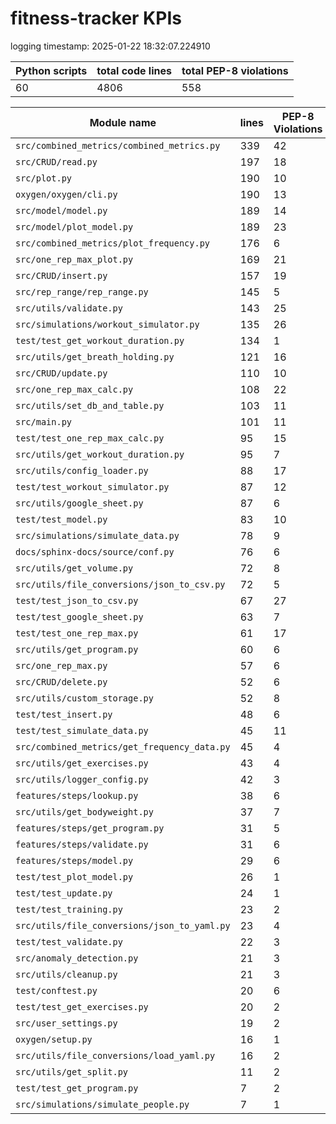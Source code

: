 # fitness-tracker KPIs

logging timestamp:
2025-01-22 18:32:07.224910

| Python scripts | total code lines | total PEP-8 violations |
| --- | --- | --- |
| 60| 4806 | 558 |

| Module name | lines | PEP-8 Violations |
| --- | --- | --- |
| `src/combined_metrics/combined_metrics.py` |        339 |                   42 |
| `src/CRUD/read.py                        ` |        197 |                   18 |
| `src/plot.py                             ` |        190 |                   10 |
| `oxygen/oxygen/cli.py                    ` |        190 |                   13 |
| `src/model/model.py                      ` |        189 |                   14 |
| `src/model/plot_model.py                 ` |        189 |                   23 |
| `src/combined_metrics/plot_frequency.py  ` |        176 |                    6 |
| `src/one_rep_max_plot.py                 ` |        169 |                   21 |
| `src/CRUD/insert.py                      ` |        157 |                   19 |
| `src/rep_range/rep_range.py              ` |        145 |                    5 |
| `src/utils/validate.py                   ` |        143 |                   25 |
| `src/simulations/workout_simulator.py    ` |        135 |                   26 |
| `test/test_get_workout_duration.py       ` |        134 |                    1 |
| `src/utils/get_breath_holding.py         ` |        121 |                   16 |
| `src/CRUD/update.py                      ` |        110 |                   10 |
| `src/one_rep_max_calc.py                 ` |        108 |                   22 |
| `src/utils/set_db_and_table.py           ` |        103 |                   11 |
| `src/main.py                             ` |        101 |                   11 |
| `test/test_one_rep_max_calc.py           ` |         95 |                   15 |
| `src/utils/get_workout_duration.py       ` |         95 |                    7 |
| `src/utils/config_loader.py              ` |         88 |                   17 |
| `test/test_workout_simulator.py          ` |         87 |                   12 |
| `src/utils/google_sheet.py               ` |         87 |                    6 |
| `test/test_model.py                      ` |         83 |                   10 |
| `src/simulations/simulate_data.py        ` |         78 |                    9 |
| `docs/sphinx-docs/source/conf.py         ` |         76 |                    6 |
| `src/utils/get_volume.py                 ` |         72 |                    8 |
| `src/utils/file_conversions/json_to_csv.py` |         72 |                    5 |
| `test/test_json_to_csv.py                ` |         67 |                   27 |
| `test/test_google_sheet.py               ` |         63 |                    7 |
| `test/test_one_rep_max.py                ` |         61 |                   17 |
| `src/utils/get_program.py                ` |         60 |                    6 |
| `src/one_rep_max.py                      ` |         57 |                    6 |
| `src/CRUD/delete.py                      ` |         52 |                    6 |
| `src/utils/custom_storage.py             ` |         52 |                    8 |
| `test/test_insert.py                     ` |         48 |                    6 |
| `test/test_simulate_data.py              ` |         45 |                   11 |
| `src/combined_metrics/get_frequency_data.py` |         45 |                    4 |
| `src/utils/get_exercises.py              ` |         43 |                    4 |
| `src/utils/logger_config.py              ` |         42 |                    3 |
| `features/steps/lookup.py                ` |         38 |                    6 |
| `src/utils/get_bodyweight.py             ` |         37 |                    7 |
| `features/steps/get_program.py           ` |         31 |                    5 |
| `features/steps/validate.py              ` |         31 |                    6 |
| `features/steps/model.py                 ` |         29 |                    6 |
| `test/test_plot_model.py                 ` |         26 |                    1 |
| `test/test_update.py                     ` |         24 |                    1 |
| `test/test_training.py                   ` |         23 |                    2 |
| `src/utils/file_conversions/json_to_yaml.py` |         23 |                    4 |
| `test/test_validate.py                   ` |         22 |                    3 |
| `src/anomaly_detection.py                ` |         21 |                    3 |
| `src/utils/cleanup.py                    ` |         21 |                    3 |
| `test/conftest.py                        ` |         20 |                    6 |
| `test/test_get_exercises.py              ` |         20 |                    2 |
| `src/user_settings.py                    ` |         19 |                    2 |
| `oxygen/setup.py                         ` |         16 |                    1 |
| `src/utils/file_conversions/load_yaml.py ` |         16 |                    2 |
| `src/utils/get_split.py                  ` |         11 |                    2 |
| `test/test_get_program.py                ` |          7 |                    2 |
| `src/simulations/simulate_people.py      ` |          7 |                    1 |
